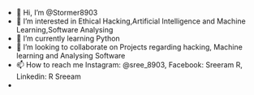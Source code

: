 - 👋 Hi, I’m @Stormer8903
- 👀 I’m interested in Ethical Hacking,Artificial Intelligence and Machine Learning,Software Analysing
- 🌱 I’m currently learning Python
- 💞️ I’m looking to collaborate on Projects regarding hacking, Machine learning and Analysing Software
- 📫 How to reach me Instagram: @sree_8903, Facebook: Sreeram R, Linkedin: R Sreeam
- 

<!---
Stormer8903/Stormer8903 is a ✨ special ✨ repository because its `README.md` (this file) appears on your GitHub profile.
You can click the Preview link to take a look at your changes.
--->
